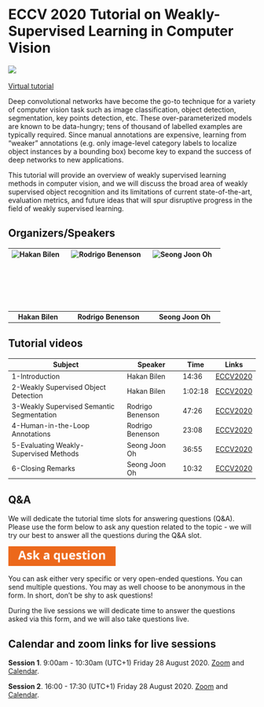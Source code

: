 # ECCV 2020 Tutorial on Weakly-Supervised Learning in Computer Vision

<a target="_blank" href="https://workshopsandtutorials.eccv2020.eu/papers/subject/weakly-supervised-learning-in-computer-vision/"><img border="0" src="https://workshopsandtutorials.eccv2020.eu/static/images/eccv-online-logo_A.png" height=120px></a>

[Virtual tutorial](https://workshopsandtutorials.eccv2020.eu/papers/subject/weakly-supervised-learning-in-computer-vision/)

Deep convolutional networks have become the go-to technique for a variety of computer vision task such as image classification, object detection, segmentation, key points detection, etc. These over-parameterized models are known to be data-hungry; tens of thousand of labelled examples are typically required. Since manual annotations are expensive, learning from “weaker” annotations (e.g. only image-level category labels to localize object instances by a bounding box) become key to expand the success of deep networks to new applications.

This tutorial will provide an overview of weakly supervised learning methods in computer vision, and we will discuss the broad area of weakly supervised object recognition and its limitations of current state-of-the-art, evaluation metrics, and future ideas that will spur disruptive progress in the field of weakly supervised learning.

## Organizers/Speakers

<img src="hakan.jpg" alt="Hakan Bilen" style="float: left; margin-right: 10px;" height=120px/> |  <img src="rodrigo.jpg" alt="Rodrigo Benenson" style="float: left; margin-right: 10px;" height=120px/> | <img src="joon.jpg" alt="Seong Joon Oh" style="float: left; margin-right: 10px;" height=120px/>
:--:|:--: | :--:
**Hakan Bilen** | **Rodrigo Benenson** | **Seong Joon Oh**

## Tutorial videos

Subject | Speaker | Time | Links
-- | -- | -- | -- 
1-Introduction | Hakan Bilen | 14:36 | [ECCV2020](https://workshopsandtutorials.eccv2020.eu/paper/947/) 
2-Weakly Supervised Object Detection | Hakan Bilen | 1:02:18 | [ECCV2020](https://workshopsandtutorials.eccv2020.eu/paper/440/) 
3-Weakly Supervised Semantic Segmentation | Rodrigo Benenson | 47:26 | [ECCV2020](https://workshopsandtutorials.eccv2020.eu/paper/438/) 
4-Human-in-the-Loop Annotations | Rodrigo Benenson | 23:08 | [ECCV2020](https://workshopsandtutorials.eccv2020.eu/paper/948/) 
5-Evaluating Weakly-Supervised Methods | Seong Joon Oh | 36:55 | [ECCV2020](https://workshopsandtutorials.eccv2020.eu/paper/949/) 
6-Closing Remarks | Seong Joon Oh | 10:32 | [ECCV2020](https://workshopsandtutorials.eccv2020.eu/paper/950/) 

## Q&A

<bold>We will dedicate the tutorial time slots for answering questions (Q&A).</bold>
Please use the form below to ask any question related to the topic - we will try our best to answer all the questions during the Q&A slot. 

<a target="_blank" href="https://forms.gle/iq9EstvTsEv2XZXj7"><img border="0" src="ask-a-question.png" height=40px></a>

You can ask either very specific or very open-ended questions. You can send multiple questions. You may as well choose to be anonymous in the form. In short, don’t be shy to ask questions!

During the live sessions we will dedicate time to answer the questions asked via this form, and we will also take questions live.

## Calendar and zoom links for live sessions

**Session 1**. 9:00am - 10:30am (UTC+1) Friday 28 August 2020. [Zoom](https://us02web.zoom.us/j/86144569402?pwd=TE11MnZ2UzlPV3lWTEpLS0NlSHkrUT09) and [Calendar](https://workshopsandtutorials.eccv2020.eu/paper/949/eccv_first_event.ics).

**Session 2**. 16:00 - 17:30 (UTC+1) Friday 28 August 2020. [Zoom](https://us02web.zoom.us/j/84042052119?pwd=RGF0YW9qWWFxZ2MrWk02WGpXSnB1QT09) and [Calendar](https://workshopsandtutorials.eccv2020.eu/paper/949/eccv_second_event.ics).




